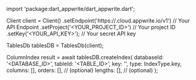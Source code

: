 import 'package:dart_appwrite/dart_appwrite.dart';

Client client = Client()
    .setEndpoint('https://<REGION>.cloud.appwrite.io/v1') // Your API Endpoint
    .setProject('<YOUR_PROJECT_ID>') // Your project ID
    .setKey('<YOUR_API_KEY>'); // Your secret API key

TablesDb tablesDB = TablesDb(client);

ColumnIndex result = await tablesDB.createIndex(
    databaseId: '<DATABASE_ID>',
    tableId: '<TABLE_ID>',
    key: '',
    type: IndexType.key,
    columns: [],
    orders: [], // (optional)
    lengths: [], // (optional)
);
